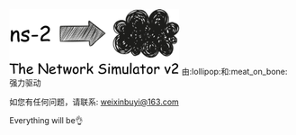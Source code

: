 <img src="img/ns2.png" width = "60%" align=center/>
由:lollipop:和:meat_on_bone:强力驱动  

如您有任何问题，请联系: [weixinbuyi@163.com](mailto:weixinbuyi@163.com)  

Everything will be:ok_hand:
